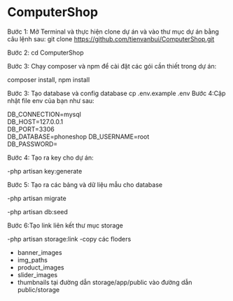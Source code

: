 # ComputerShop
Bước 1: Mở Terminal và thực hiện clone dự án và vào thư mục dự án bằng câu lệnh sau: git clone https://github.com/tienvanbui/ComputerShop.git

Bước 2: cd ComputerShop

Bước 3: Chạy composer và npm để cài đặt các gói cần thiết trong dự án:

composer install,
npm install 

Bước 3: Tạo database và config database
cp .env.example .env
Bước 4:Cập nhật file env của bạn như sau:

DB_CONNECTION=mysql          
DB_HOST=127.0.0.1            
DB_PORT=3306                 
DB_DATABASE=phoneshop
DB_USERNAME=root             
DB_PASSWORD=  

Bước 4: Tạo ra key cho dự án:

-php artisan key:generate

Bước 5: Tạo ra các bảng và dữ liệu mẫu cho database

-php artisan migrate

-php artisan db:seed

Bước 6:Tạo link liên kết thư mục storage

-php artisan storage:link
-copy các floders
+ banner_images
+ img_paths
+ product_images
+ slider_images
+ thumbnails
tại đường dẫn storage/app/public vào đường dẫn public/storage